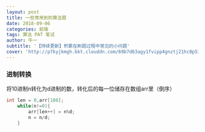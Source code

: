 ```yaml
---
layout: post
title: 一些常用到的算法题
date: 2018-09-06
categories: 前端
tags: 算法 PAT 笔试 
author: 牛一 
subtitle: '【持续更新】积累在刷题过程中常见的小问题'
cover: 'http://p7kyjkmgh.bkt.clouddn.com/69b7d63agy1fvipp4gnztj21hc0p51bx.jpg'
---  
```


### 进制转换  

将10进制n转化为d进制的数，转化后的每一位储存在数组arr里（倒序）
```c++
int len = 0,arr[100];   
    while(n!=0){
        arr[len++] = n%d;
        n = n/d;   
    }
```
